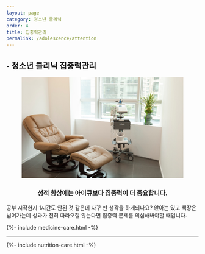 ```yaml
---
layout: page
category: 청소년 클리닉
order: 4
title: 집중력관리
permalink: /adolescence/attention
---
```


<h2 class="content-heading">
  <small>-</small>
  <strong>청소년 클리닉</strong> 집중력관리
</h2>

<figure>
  <img src="/assets/img-slide3.jpg" alt="">
</figure>

<h3 style="text-align:center">성적 향상에는 아이큐보다 집중력이 더 중요합니다.</h3>
<p>공부 시작한지 1시간도 안된 것 같은데 자꾸 딴 생각을 하게되나요? 앉아는 있고 책장은 넘어가는데 성과가 전혀 따라오질 않는다면 집중력 문제를 의심해봐야할 때입니다.</p>

{%- include medicine-care.html -%}

<hr>

{%- include nutrition-care.html -%}
